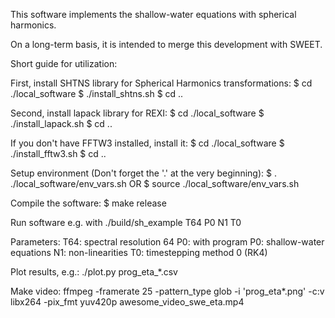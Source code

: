 
This software implements the shallow-water equations with spherical harmonics.

On a long-term basis, it is intended to merge this development with SWEET.


Short guide for utilization:

First, install SHTNS library for Spherical Harmonics transformations:
	$ cd ./local_software
	$ ./install_shtns.sh
	$ cd ..

Second, install lapack library for REXI:
	$ cd ./local_software
	$ ./install_lapack.sh
	$ cd ..

If you don't have FFTW3 installed, install it:
	$ cd ./local_software
	$ ./install_fftw3.sh
	$ cd ..


Setup environment (Don't forget the '.' at the very beginning):
	$ . ./local_software/env_vars.sh
	OR
	$ source ./local_software/env_vars.sh


Compile the software:
	$ make release



Run software e.g. with
	./build/sh_example T64 P0 N1 T0

Parameters:
	T64: spectral resolution 64
	P0:  with program P0: shallow-water equations
	N1:  non-linearities
	T0:  timestepping method 0 (RK4)


Plot results, e.g.:
	./plot.py prog_eta_*.csv


Make video:
	ffmpeg -framerate 25 -pattern_type glob -i 'prog_eta*.png' -c:v libx264  -pix_fmt yuv420p awesome_video_swe_eta.mp4
